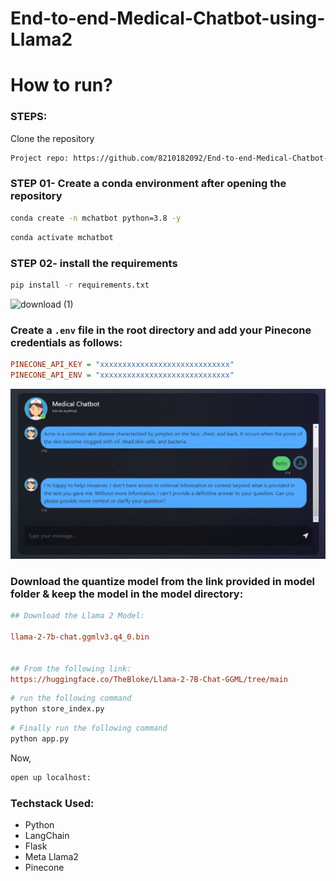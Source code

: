 # End-to-end-Medical-Chatbot-using-Llama2

# How to run?
### STEPS:

Clone the repository

```bash
Project repo: https://github.com/8210182092/End-to-end-Medical-Chatbot-using-Llama2.git
```

### STEP 01- Create a conda environment after opening the repository

```bash
conda create -n mchatbot python=3.8 -y
```

```bash
conda activate mchatbot
```

### STEP 02- install the requirements
```bash
pip install -r requirements.txt
```

<img width="1035" alt="download (1)" src="https://github.com/suvraadeep/Course-ChatBot-using-Llama-2-7B-model-and-Gemini-Pro/assets/154406386/45d4efa0-dbb5-484e-8a94-5891e762c83c">



### Create a `.env` file in the root directory and add your Pinecone credentials as follows:

```ini
PINECONE_API_KEY = "xxxxxxxxxxxxxxxxxxxxxxxxxxxxx"
PINECONE_API_ENV = "xxxxxxxxxxxxxxxxxxxxxxxxxxxxx"
```

<img width="1035" alt="download (1)" src="assets/Screenshot 2024-01-19 012003.png">

### Download the quantize model from the link provided in model folder & keep the model in the model directory:

```ini
## Download the Llama 2 Model:

llama-2-7b-chat.ggmlv3.q4_0.bin


## From the following link:
https://huggingface.co/TheBloke/Llama-2-7B-Chat-GGML/tree/main
```

```bash
# run the following command
python store_index.py
```

```bash
# Finally run the following command
python app.py
```

Now,
```bash
open up localhost:
```


### Techstack Used:

- Python
- LangChain
- Flask
- Meta Llama2
- Pinecone